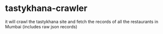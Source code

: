 tastykhana-crawler
==================

it will crawl the tastykhana site and fetch the records of all the restaurants in Mumbai (includes raw json records)